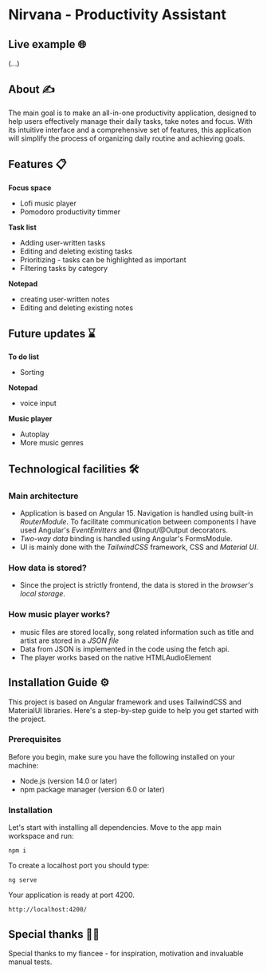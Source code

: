 
# Nirvana - Productivity Assistant 

## Live example 🌐

(...) 

## About ✍️

 The main goal is to make an all-in-one productivity application, designed to help users effectively manage their daily tasks, take notes and focus. With its intuitive interface and a comprehensive set of features, this application will simplify the process of organizing daily routine and achieving goals.

## Features 📋
**Focus space**
- Lofi music player
- Pomodoro productivity timmer

**Task list**
- Adding user-written tasks
- Editing and deleting existing tasks
- Prioritizing - tasks can be highlighted as important
- Filtering tasks by category

**Notepad**
- creating user-written notes
- Editing and deleting existing notes

## Future updates ⌛
**To do list**
- Sorting 

**Notepad**
- voice input

**Music player**
- Autoplay
- More music genres

## Technological facilities 🛠️

### Main architecture 
- Application is based on Angular 15. Navigation is handled using built-in *RouterModule*. To facilitate communication between components I have used Angular's *EventEmitters* and @Input/@Output decorators.
- *Two-way data* binding is handled using Angular's FormsModule. 
- UI is mainly done with the *TailwindCSS* framework, CSS and *Material UI*.
  
### How data is stored?
- Since the project is strictly frontend, the data is stored in the *browser's local storage*.

### How music player works?
- music files are stored locally, song related information such as title and artist are stored in a *JSON file*
- Data from JSON is implemented in the code using the fetch api. 
- The player works based on the native HTMLAudioElement

## Installation Guide ⚙️
This project is based on Angular framework and uses TailwindCSS and MaterialUI libraries. Here's a step-by-step guide to help you get started with the project.

### Prerequisites
Before you begin, make sure you have the following installed on your machine:

- Node.js (version 14.0 or later)
- npm package manager (version 6.0 or later)

### Installation
Let's start with installing all dependencies. Move to the app main workspace and run:

    npm i

To create a localhost port you should type:

    ng serve

Your application is ready at port 4200.

    http://localhost:4200/
     

## Special thanks 🙏🏽

Special thanks to my fiancee - for inspiration, motivation and invaluable manual tests.



